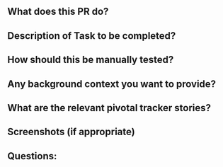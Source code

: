 ## What does this PR do?

## Description of Task to be completed?

## How should this be manually tested?

## Any background context you want to provide?

## What are the relevant pivotal tracker stories?

## Screenshots (if appropriate)

## Questions: